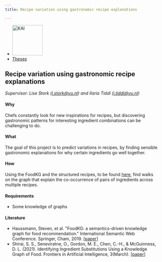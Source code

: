 ```yaml
---
title: Recipe variation using gastronomic recipe explanations 

---
```


<nav><ul>
    <li><a href="https://kai.cs.vu.nl/"> <img src="../../images/logos/KAI_logo_small_transp.png" alt="KAI" width="100"/></a></li>
    <li><a href="https://kai.cs.vu.nl/theses/">Theses</a></li>
</ul></nav>

## Recipe variation using gastronomic recipe explanations 

*Supervisor: Lise Stork (l.stork@vu.nl) and Ilaria Tiddi (i.tiddi@vu.nl)*

#### Why
Chefs constantly look for new inspirations for recipes, but discovering gastronomic patterns for interesting ingredient combinations can be challenging to do. 

#### What 
The goal of this project is to predict variations in recipes, by finding sensible gastronomic explanations for why certain ingredients go well together. 

#### How
Using the FoodKG and the structured recipes, to be found <a href="https://foodkg.github.io/">here</a>, find walks on the graph that explain the co-occurrence of pairs of ingredients across multiple recipes. 

#### Requirements
- Some knowledge of graphs

#### Literature
- Haussmann, Steven, et al. "FoodKG: a semantics-driven knowledge graph for food recommendation." International Semantic Web Conference. Springer, Cham, 2019. [<a href="https://doi.org/10.1007/978-3-030-30796-7_10">paper</a>]
- Shirai, S. S., Seneviratne, O., Gordon, M. E., Chen, C.-H., & McGuinness, D. L. (2021). Identifying Ingredient Substitutions Using a Knowledge Graph of Food. Frontiers in Artificial Intelligence, 3(March). [<a href="https://doi.org/10.3389/frai.2020.621766">paper</a>]
